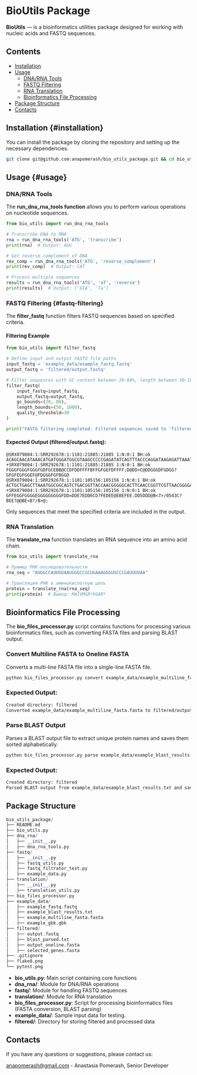 # BioUtils Package

**BioUtils** — is a bioinformatics utilities package designed for working with nucleic acids and FASTQ sequences.

## Contents

-   [Installation](#installation)
-   [Usage](#usage)
    -   [DNA/RNA Tools](#dna-rna-tools)
    -   [FASTQ Filtering](#fastq-filtering)
    -   [RNA Translation](#rna-translation)
    -   [Bioinformatics File Processing](#bioinformatics-file-processing)
-   [Package Structure](#package-structure)
-   [Contacts](#contacts)

## Installation {#installation}

You can install the package by cloning the repository and setting up the necessary dependencies.

``` bash
git clone git@github.com:anapomerash/bio_utils_package.git && cd bio_utils_package
```

## Usage {#usage}

### DNA/RNA Tools

The **run_dna_rna_tools function** allows you to perform various operations on nucleotide sequences.

``` python
from bio_utils import run_dna_rna_tools

# Transcribe DNA to RNA
rna = run_dna_rna_tools('ATG', 'transcribe')
print(rna)  # Output: AUG

# Get reverse complement of DNA
rev_comp = run_dna_rna_tools('ATG', 'reverse_complement')
print(rev_comp)  # Output: CAT

# Process multiple sequences
results = run_dna_rna_tools('ATG', 'aT', 'reverse')
print(results)  # Output: ['GTA', 'Ta']
```

### FASTQ Filtering {#fastq-filtering}

The **filter_fastq** function filters FASTQ sequences based on specified criteria.

#### Filtering Example

``` python
from bio_utils import filter_fastq

# Define input and output FASTQ file paths
input_fastq = 'example_data/example_fastq.fastq'
output_fastq = 'filtered/output.fastq'

# Filter sequences with GC content between 20-80%, length between 50-1000, and average quality >= 30
filter_fastq(
    input_fastq=input_fastq,
    output_fastq=output_fastq,
    gc_bounds=(20, 80),
    length_bounds=(50, 1000),
    quality_threshold=30
)

print("FASTQ filtering completed. Filtered sequences saved to 'filtered/output.fastq'.")
```

#### Expected Output (**filtered/output.fastq**):

```         
@SRX079804:1:SRR292678:1:1101:21885:21885 1:N:0:1 BH:ok
ACAGCAACATAAACATGATGGGATGGCGTAAGCCCCCGAGATATCAGTTTACCCAGGATAAGAGATTAAATTATGAGCAACATTATTAA
+SRX079804:1:SRR292678:1:1101:21885:21885 1:N:0:1 BH:ok
FGGGFGGGFGGGFGDFGCEBB@CCDFDDFFFFBFFGFGEFDFFFF;D@DD>C@DDGGGDFGDGG?GFGFEGFGGEF@FDGGGFGFBGGD
@SRX079804:1:SRR292678:1:1101:105156:105156 1:N:0:1 BH:ok
ACTGCTGAGCTTAAATGGCGGCAGTCTGACGGTTACCAACGGGGGCACTTCAACCGGTTCGTTAACGGGGAGCGGAGAGCTGA
+SRX079804:1:SRR292678:1:1101:105156:105156 1:N:0:1 BH:ok
GFFEGGFGGGGEGGGGGGGGGFDD=DDE7EDD6CD?FEDEE@EBEFEE.DD5DDD@B<7>/0543C?BEE?@@BE<B?/B>@;
```

Only sequences that meet the specified criteria are included in the output.

### RNA Translation

The **translate_rna** function translates an RNA sequence into an amino acid chain.


``` python
from bio_utils import translate_rna

# Пример РНК-последовательности
rna_seq = "AUGGCCAUUGUAAUGGGCCGCUGAAAGGGUGCCCGAUUUUAA"

# Трансляция РНК в аминокислотную цепь
protein = translate_rna(rna_seq)
print(protein)  # Вывод: MAIVMGR*KGAR*
```

## Bioinformatics File Processing

The **bio_files_processor.py** script contains functions for processing various bioinformatics files, such as converting FASTA files and parsing BLAST output.

### Convert Multiline FASTA to Oneline FASTA

Converts a multi-line FASTA file into a single-line FASTA file.

``` bash
python bio_files_processor.py convert example_data/example_multiline_fasta.fasta filtered/output_oneline.fasta
``` 

### Expected Output:

``` bash
Created directory: filtered
Converted example_data/example_multiline_fasta.fasta to filtered/output_oneline.fasta successfully.
``` 

### Parse BLAST Output

Parses a BLAST output file to extract unique protein names and saves them sorted alphabetically.

``` bash
python bio_files_processor.py parse example_data/example_blast_results.txt filtered/blast_parsed.txt
``` 
### Expected Output:

``` bash
Created directory: filtered
Parsed BLAST output from example_data/example_blast_results.txt and saved to filtered/blast_parsed.txt successfully.
``` 
## Package Structure

``` python
bio_utils_package/
├── README.md
├── bio_utils.py
├── dna_rna/
│   ├── __init__.py
│   ├── dna_rna_tools.py
├── fastq/
│   ├── __init__.py
│   ├── fastq_utils.py
│   ├── fastq_filtrator_test.py
│   ├── example_data.py
├── translation/
│   ├── __init__.py
│   ├── translation_utils.py
├── bio_files_processor.py
├── example_data/
│   ├── example_fastq.fastq
│   ├── example_blast_results.txt
│   ├── example_multiline_fasta.fasta
│   ├── example_gbk.gbk
├── filtered/
│   ├── output.fastq
│   ├── blast_parsed.txt
│   ├── output_oneline.fasta
│   ├── selected_genes.fasta
├── .gitignore
├── flake8.png
└── pytest.png
```

-   **bio_utils.py**: Main script containing core functions
-   **dna_rna/**: Module for DNA/RNA operations
-   **fastq/**: Module for handling FASTQ sequences
-   **translation/**: Module for RNA translation
-   **bio_files_processor.py**: Script for processing bioinformatics files (FASTA conversion, BLAST parsing)
-   **example_data/**: Sample input data for testing.
-   **filtered/**: Directory for storing filtered and processed data

## Contacts

If you have any questions or suggestions, please contact us:

anapomerash@gmail.com - Anastasia Pomerash, Senior Developer